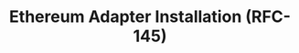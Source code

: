 ---
title: Ethereum Adapter Installation (RFC-145)
layout: home
parent: OpenDSU for DevOPS
nav_order: 6
---